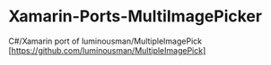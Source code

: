 Xamarin-Ports-MultiImagePicker
==============================

C#/Xamarin port of luminousman/MultipleImagePick [https://github.com/luminousman/MultipleImagePick]

